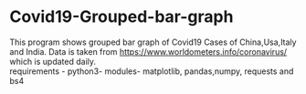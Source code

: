 # Covid19-Grouped-bar-graph
This program shows grouped bar graph of Covid19 Cases of China,Usa,Italy and India. Data is taken from https://www.worldometers.info/coronavirus/ which is updated daily.     
requirements - python3- modules- matplotlib, pandas,numpy, requests and bs4
